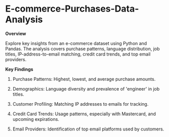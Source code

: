 # E-commerce-Purchases-Data-Analysis

**Overview**

Explore key insights from an e-commerce dataset using Python and Pandas. The analysis covers purchase patterns, language distribution, job titles, IP-address-to-email matching, credit card trends, and top email providers.

**Key Findings**

1. Purchase Patterns: Highest, lowest, and average purchase amounts.

2. Demographics: Language diversity and prevalence of 'engineer' in job titles.

3. Customer Profiling: Matching IP addresses to emails for tracking.

4. Credit Card Trends: Usage patterns, especially with Mastercard, and upcoming expirations.

5. Email Providers: Identification of top email platforms used by customers.
